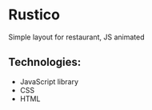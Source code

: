 # Rustico
Simple layout for restaurant, JS animated

## Technologies:

- JavaScript library
- CSS
- HTML
